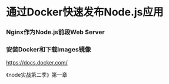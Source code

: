 # 通过Docker快速发布Node.js应用

### Nginx作为Node.js前段Web Server

### 安装Docker和下载Images镜像

https://docs.docker.com/

《node实战第二季》第一章

